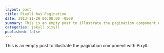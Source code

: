 ```yaml
---
layout: post
title: Pixyll has Pagination
date: 2013-11-29 00:00:00 -0500
summary: This is an empty post to illustrate the pagination component with Pixyll.
categories: jekyll pixyll
published: false
---
```


This is an empty post to illustrate the pagination component with Pixyll.
